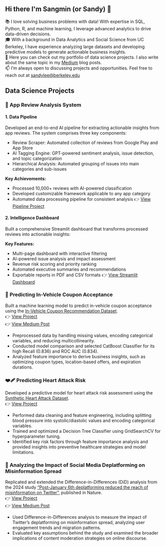 ## Hi there I'm Sangmin (or Sandy) 👋 

📚 I love solving business problems with data! With expertise in SQL, Python, R, and machine learning, I leverage advanced analytics to drive data-driven decisions. <br>
🎓 With a background in Data Analytics and Social Science from UC Berkeley, I have experience analyzing large datasets and developing predictive models to generate actionable business insights.  <br>
🔗 Here you can check out my portfolio of data science projects. I also write about the same topic in my [Medium](https://medium.com/@sangmin.lee.ir) blog posts.  
📫 I’m always open to discussing projects and opportunities. Feel free to reach out at sandylee@berkeley.edu 

## Data Science Projects 

### 🎵 App Review Analysis System
#### 1. Data Pipeline
Developed an end-to-end AI pipeline for extracting actionable insights from app reviews. The system comprises three key components:
- Review Scraper: Automated collection of reviews from Google Play and App Store
- AI Tagging Engine: GPT-powered sentiment analysis, issue detection, and topic categorization
- Hierarchical Analysis: Automated grouping of issues into main categories and sub-issues 

**Key Achievements:**
- Processed 10,000+ reviews with AI-powered classification
- Developed customizable framework applicable to any app category
- Automated data processing pipeline for consistent analysis 
  👉 [View Pipeline Project](https://github.com/sandy-lee29/musicapp-review-analysis) <br>
#### 2. Intelligence Dashboard
Built a comprehensive Streamlit dashboard that transforms processed reviews into actionable insights: 

**Key Features:**
- Multi-page dashboard with interactive filtering
- AI-powered issue analysis and impact assessment
- Revenue risk scoring and priority ranking
- Automated executive summaries and recommendations
- Exportable reports in PDF and CSV formats
  👉 [View Streamlit Dashboard](https://app-review-dashboard.streamlit.app/) <br>

### 🚗 Predicting In-Vehicle Coupon Acceptance <br>
Built a machine learning model to predict in-vehicle coupon acceptance using the [In-Vehicle Coupon Recommendation Dataset](https://www.kaggle.com/datasets/mathurinache/invehicle-coupon-recommendation). <br>
  👉 [View Project](https://github.com/sandy-lee29/predicting-coupon-acceptance) <br>
  👉 [View Medium Post](https://medium.com/@sangmin.lee.ir/driving-sales-with-machine-learning-predicting-coupon-acceptance-in-the-automotive-industry-2491d04db677) <br>
- Preprocessed data by handling missing values, encoding categorical variables, and reducing multicollinearity.
- Conducted model comparison and selected CatBoost Classifier for its high Recall (0.836) and ROC AUC (0.834).
- Analyzed feature importance to derive business insights, such as optimizing coupon types, location-based offers, and expiration durations.

### ❤️‍🩹 Predicting Heart Attack Risk <br>
Developed a predictive model for heart attack risk assessment using the [Synthetic Heart Attack Dataset](https://www.kaggle.com/datasets/iamsouravbanerjee/heart-attack-prediction-dataset?resource=download). <br> 
  👉 [View Project](https://github.com/sandy-lee29/heart-attack-prediction) <br>
- Performed data cleaning and feature engineering, including splitting blood pressure into systolic/diastolic values and encoding categorical variables.
- Trained and optimized a Decision Tree Classifier using GridSearchCV for hyperparameter tuning.
- Identified key risk factors through feature importance analysis and provided insights into preventive healthcare strategies and model limitations.

### 📱 Analyzing the Impact of Social Media Deplatforming on Misinformation Spread <br>
Replicated and extended the Difference-in-Differences (DiD) analysis from the 2024 study [“Post-January 6th deplatforming reduced the reach of misinformation on Twitter”](https://www.nature.com/articles/s41586-024-07524-8), published in Nature. <br>
  👉 [View Project](https://github.com/sandy-lee29/Twitter-DiD-Analysis-Project) <br>
  👉 [View Medium Post](https://medium.com/@sangmin.lee.ir/evaluating-the-effectiveness-of-twitters-deplatforming-as-a-content-moderation-strategy-1066dea05a46) <br>
-  Used Difference-in-Differences analysis to measure the impact of Twitter’s deplatforming on misinformation spread, analyzing user engagement trends and migration patterns.
-  Evaluated key assumptions behind the study and examined the broader implications of content moderation strategies on online discourse.

